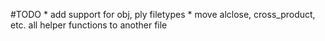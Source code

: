 #TODO
    * add support for obj, ply filetypes
    * move alclose, cross_product, etc. all helper functions to another file
